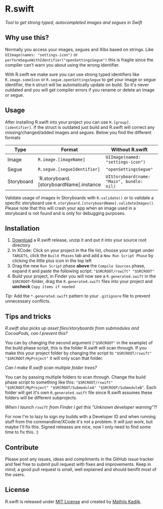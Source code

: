 # R.swift
_Tool to get strong typed, autocompleted images and segues in Swift_

## Why use this?

Normally you access your images, segues and Xibs based on strings. Like `UIImage(names: "settings-icon")` or `performSegueWithIdentifier("openSettingsSegue")` this is fragile since the compiler can't warn you about using the wrong identifier.

With R.swift we make sure you can use strong typed identifiers like `R.image.someIcon` or `R.segue.openSettingsSegue` to get your image or segue identifier, the `R` struct will be automatically update on build. So it's never outdated and you will get compiler errors if you rename or delete an image or segue.

## Usage

After installing R.swift into your project you can use `R.[group].[identifier]`. If the struct is outdated just build and R.swift will correct any missing/changed/added images and segues. Below you find the different formats

Type       | Format                                  | Without R.swift                           | With R.swift
-----------|-----------------------------------------|-------------------------------------------|----------------------
Image      | `R.image.[imageName]`                   | `UIImage(named: "settings-icon")`         | `R.image.settingsIcon`
Segue      | `R.segue.[segueIdentifier]`             | `"openSettingsSegue"`                     | `R.segue.openSettingsSegue`
Storyboard | `R.storyboard.[storyboardName].instance | `UIStoryboard(name: "Main", bundle: nil)` | `R.storyboard.main.instance`

Validate usage of images in Storyboards with `R.validate()` or to validate a specific storyboard use `R.storyboard.[storyboardName].validateImages()`. Please note that this will crash your app when an image used in a storyboard is not found and is only for debugging purposes.

## Installation

1. [Download](https://github.com/mac-cain13/R.swift/releases) a R.swift release, unzip it and put it into your source root directory
2. In XCode: Click on your project in the file list, choose your target under `TARGETS`, click the `Build Phases` tab and add a `New Run Script Phase` by clicking the little plus icon in the top left
3. Drag the new `Run Script` phase **above** the `Compile Sources` phase, expand it and paste the following script: `"$SRCROOT/rswift" "$SRCROOT"`
4. Build your project, in Finder you will now see a `R.generated.swift` in the `$SRCROOT`-folder, drag the `R.generated.swift` files into your project and **uncheck** `Copy items if needed`

_Tip:_ Add the `*.generated.swift` pattern to your `.gitignore` file to prevent unnecessary conflicts.

## Tips and tricks

*R.swift also picks up asset files/storyboards from submodules and CocoaPods, can I prevent this?*

You can by changing the second argument (`"$SRCROOT"` in the example) of the build phase script, this is the folder R.swift will scan through. If you make this your project folder by changing the script to `"$SRCROOT/rswift" "$SRCROOT/MyProject"` it will only scan that folder.

*Can I make R.swift scan multiple folder trees?*

You can by passing multiple folders to scan through. Change the build phase script to something like this: `"$SRCROOT/rswift" "$SRCROOT/MyProject" "$SRCROOT/SubmoduleA" "$SRCROOT/SubmoduleB"`. Each folder will get it's own `R.generated.swift` file since R.swift assumes these folders will be different subprojects.

*When I launch `rswift` from Finder I get this "Unknown developer warning"?!*

For now I'm to lazy to sign my builds with a Developer ID and when running stuff from the commandline/XCode it's not a problem. It will just work, but maybe I'll fix this. Signed releases are nice, now I only need to find some time to fix this. :)

## Contribute

Please post any issues, ideas and compliments in the GitHub issue tracker and feel free to submit pull request with fixes and improvements. Keep in mind; a good pull request is small, well explained and should benifit most of the users.

## License

R.swift is released under [MIT License](License) and created by [Mathijs Kadijk](https://github.com/mac-cain13).
